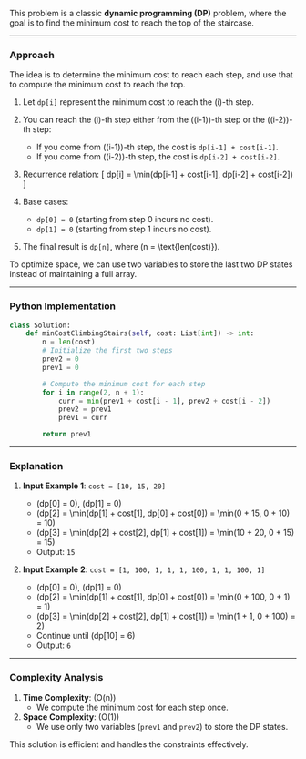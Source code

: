 This problem is a classic **dynamic programming (DP)** problem, where the goal is to find the minimum cost to reach the top of the staircase.

---

### **Approach**
The idea is to determine the minimum cost to reach each step, and use that to compute the minimum cost to reach the top.

1. Let `dp[i]` represent the minimum cost to reach the \(i\)-th step.
2. You can reach the \(i\)-th step either from the \((i-1)\)-th step or the \((i-2)\)-th step:
   - If you come from \((i-1)\)-th step, the cost is `dp[i-1] + cost[i-1]`.
   - If you come from \((i-2)\)-th step, the cost is `dp[i-2] + cost[i-2]`.
3. Recurrence relation:
   \[
   dp[i] = \min(dp[i-1] + cost[i-1], dp[i-2] + cost[i-2])
   \]
4. Base cases:
   - `dp[0] = 0` (starting from step 0 incurs no cost).
   - `dp[1] = 0` (starting from step 1 incurs no cost).

5. The final result is `dp[n]`, where \(n = \text{len(cost)}\).

To optimize space, we can use two variables to store the last two DP states instead of maintaining a full array.

---

### **Python Implementation**
```python
class Solution:
    def minCostClimbingStairs(self, cost: List[int]) -> int:
        n = len(cost)
        # Initialize the first two steps
        prev2 = 0
        prev1 = 0

        # Compute the minimum cost for each step
        for i in range(2, n + 1):
            curr = min(prev1 + cost[i - 1], prev2 + cost[i - 2])
            prev2 = prev1
            prev1 = curr

        return prev1
```

---

### **Explanation**
1. **Input Example 1**: `cost = [10, 15, 20]`
   - \(dp[0] = 0\), \(dp[1] = 0\)
   - \(dp[2] = \min(dp[1] + cost[1], dp[0] + cost[0]) = \min(0 + 15, 0 + 10) = 10\)
   - \(dp[3] = \min(dp[2] + cost[2], dp[1] + cost[1]) = \min(10 + 20, 0 + 15) = 15\)
   - Output: `15`

2. **Input Example 2**: `cost = [1, 100, 1, 1, 1, 100, 1, 1, 100, 1]`
   - \(dp[0] = 0\), \(dp[1] = 0\)
   - \(dp[2] = \min(dp[1] + cost[1], dp[0] + cost[0]) = \min(0 + 100, 0 + 1) = 1\)
   - \(dp[3] = \min(dp[2] + cost[2], dp[1] + cost[1]) = \min(1 + 1, 0 + 100) = 2\)
   - Continue until \(dp[10] = 6\)
   - Output: `6`

---

### **Complexity Analysis**
1. **Time Complexity**: \(O(n)\)
   - We compute the minimum cost for each step once.
2. **Space Complexity**: \(O(1)\)
   - We use only two variables (`prev1` and `prev2`) to store the DP states.

This solution is efficient and handles the constraints effectively.
